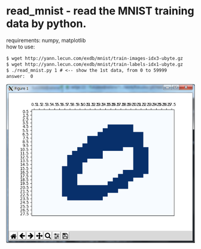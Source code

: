 read_mnist - read the MNIST training data by python.
===
requirements: numpy, matplotlib  
how to use:  
~~~
$ wget http://yann.lecun.com/exdb/mnist/train-images-idx3-ubyte.gz
$ wget http://yann.lecun.com/exdb/mnist/train-labels-idx1-ubyte.gz
$ ./read_mnist.py 1 # <-- show the 1st data, from 0 to 59999
answer:  0
~~~
![Alt text](./mnist1.png?raw=true "mnist 1")
